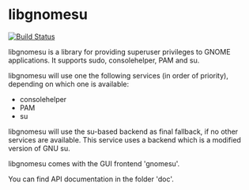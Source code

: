 # libgnomesu #

[![Build Status](https://travis-ci.org/openSUSE/libgnomesu.svg?branch=master)](https://travis-ci.org/openSUSE/libgnomesu)

libgnomesu is a library for providing superuser privileges to GNOME 
applications. It supports sudo, consolehelper, PAM and su.

libgnomesu will use one the following services (in order of priority),
depending on which one is available:
- consolehelper
- PAM
- su

libgnomesu will use the su-based backend as final fallback, if no other
services are available. This service uses a backend which is a modified
version of GNU su.

libgnomesu comes with the GUI frontend 'gnomesu'.


You can find API documentation in the folder 'doc'.
